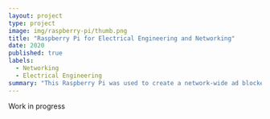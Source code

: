 ```yaml
---
layout: project
type: project
image: img/raspberry-pi/thumb.png
title: "Raspberry Pi for Electrical Engineering and Networking"
date: 2020
published: true
labels:
  - Networking
  - Electrical Engineering
summary: "This Raspberry Pi was used to create a network-wide ad blocker for my home internet. It was also used to create IoT devices."
---
```


Work in progress